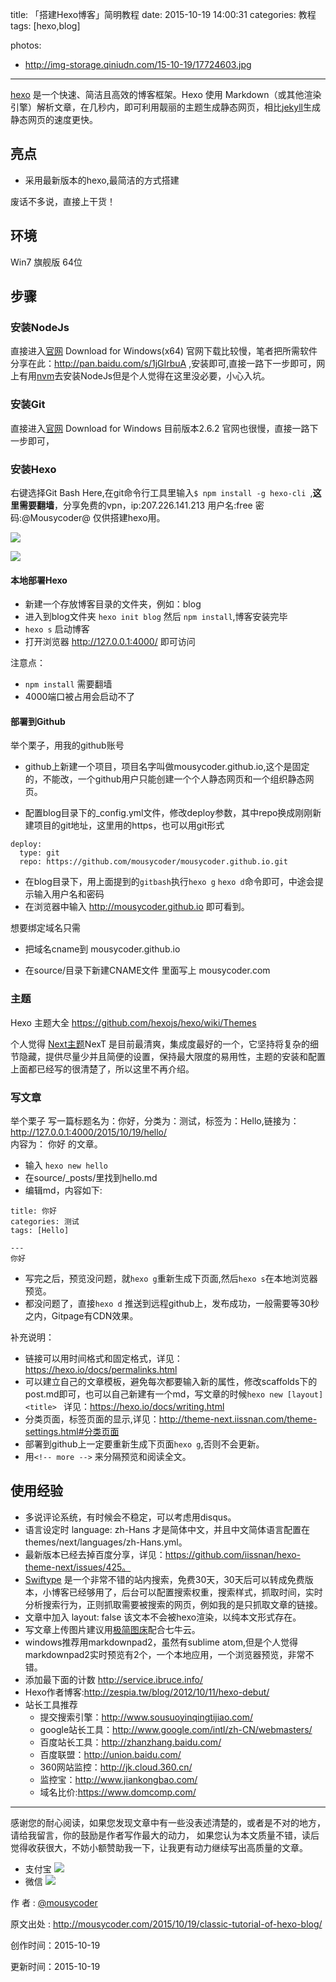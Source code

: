 title: 「搭建Hexo博客」简明教程
date: 2015-10-19 14:00:31
categories: 教程
tags: [hexo,blog]

photos:
- http://img-storage.qiniudn.com/15-10-19/17724603.jpg
---

[hexo](https://hexo.io/zh-cn/) 是一个快速、简洁且高效的博客框架。Hexo 使用 Markdown（或其他渲染引擎）解析文章，在几秒内，即可利用靓丽的主题生成静态网页，相比[jekyll](http://jekyll.bootcss.com/)生成静态网页的速度更快。


<!-- more -->

## 亮点

- 采用最新版本的hexo,最简洁的方式搭建


废话不多说，直接上干货！


## 环境
Win7 旗舰版 64位


## 步骤




### 安装NodeJs


直接进入[官网](https://nodejs.org/en/) Download for Windows(x64) 官网下载比较慢，笔者把所需软件分享在此：http://pan.baidu.com/s/1jGIrbuA   ,安装即可,直接一路下一步即可，网上有用[nvm](https://github.com/creationix/nvm)去安装NodeJs但是个人觉得在这里没必要，小心入坑。


### 安装Git

直接进入[官网](http://git-scm.com/) Download for Windows 目前版本2.6.2 官网也很慢，直接一路下一步即可，


### 安装Hexo


右键选择Git Bash Here,在git命令行工具里输入`$ npm install -g hexo-cli
`,**这里需要翻墙**，分享免费的vpn，ip:207.226.141.213 用户名:free 密码:@Mousycoder@  仅供搭建hexo用。


![](http://img-storage.qiniudn.com/15-10-19/74960459.jpg)

![](http://img-storage.qiniudn.com/15-10-19/91913666.jpg)


#### 本地部署Hexo


- 新建一个存放博客目录的文件夹，例如：blog
- 进入到blog文件夹 `hexo init blog` 然后 `npm install`,博客安装完毕
- `hexo s` 启动博客
- 打开浏览器 http://127.0.0.1:4000/ 即可访问


注意点：

- `npm install` 需要翻墙
- 4000端口被占用会启动不了


#### 部署到Github

举个栗子，用我的github账号

- github上新建一个项目，项目名字叫做mousycoder.github.io,这个是固定的，不能改，一个github用户只能创建一个个人静态网页和一个组织静态网页。


- 配置blog目录下的_config.yml文件，修改deploy参数，其中repo换成刚刚新建项目的git地址，这里用的https，也可以用git形式

```
deploy:
  type: git
  repo: https://github.com/mousycoder/mousycoder.github.io.git 
```

- 在blog目录下，用上面提到的`gitbash`执行`hexo g` `hexo d`命令即可，中途会提示输入用户名和密码
- 在浏览器中输入 http://mousycoder.github.io 即可看到。

想要绑定域名只需

- 把域名cname到 mousycoder.github.io 

- 在source/目录下新建CNAME文件 里面写上 mousycoder.com



### 主题

Hexo 主题大全 https://github.com/hexojs/hexo/wiki/Themes 

个人觉得 [Next主题](https://github.com/iissnan/hexo-theme-next)NexT 是目前最清爽，集成度最好的一个，它坚持将复杂的细节隐藏，提供尽量少并且简便的设置，保持最大限度的易用性，主题的安装和配置上面都已经写的很清楚了，所以这里不再介绍。


### 写文章

举个栗子 写一篇标题名为：你好，分类为：测试，标签为：Hello,链接为：http://127.0.0.1:4000/2015/10/19/hello/  
内容为： 你好  的文章。

- 输入 `hexo new hello`
- 在source/_posts/里找到hello.md 
- 编辑md，内容如下:

```
title: 你好  
categories: 测试  
tags: [Hello]

---
你好

```

- 写完之后，预览没问题，就`hexo g`重新生成下页面,然后`hexo s`在本地浏览器预览。
- 都没问题了，直接`hexo d` 推送到远程github上，发布成功，一般需要等30秒之内，Gitpage有CDN效果。


补充说明：

- 链接可以用时间格式和固定格式，详见：https://hexo.io/docs/permalinks.html
- 可以建立自己的文章模板，避免每次都要输入新的属性，修改scaffolds下的post.md即可，也可以自己新建有一个md，写文章的时候`hexo new [layout] <title>
` 详见：https://hexo.io/docs/writing.html
- 分类页面，标签页面的显示,详见：http://theme-next.iissnan.com/theme-settings.html#分类页面
- 部署到github上一定要重新生成下页面`hexo g`,否则不会更新。
- 用`<!-- more -->` 来分隔预览和阅读全文。




## 使用经验

- 多说评论系统，有时候会不稳定，可以考虑用disqus。
- 语言设定时 language: zh-Hans 才是简体中文，并且中文简体语言配置在 themes/next/languages/zh-Hans.yml。
- 最新版本已经去掉百度分享，详见：https://github.com/iissnan/hexo-theme-next/issues/425。
- [Swiftype](https://swiftype.com/) 是一个非常不错的站内搜索，免费30天，30天后可以转成免费版本，小博客已经够用了，后台可以配置搜索权重，搜索样式，抓取时间，实时分析搜索行为，正则抓取需要被搜索的网页，例如我的是只抓取文章的链接。
- 文章中加入 layout: false 该文本不会被hexo渲染，以纯本文形式存在。
- 写文章上传图片建议用[极简图床](http://yotuku.cn/#!/)配合七牛云。
- windows推荐用markdownpad2，虽然有sublime atom,但是个人觉得markdownpad2实时预览有2个，一个本地应用，一个浏览器预览，非常不错。
- 添加最下面的计数 http://service.ibruce.info/
- Hexo作者博客:http://zespia.tw/blog/2012/10/11/hexo-debut/
- 站长工具推荐
	- 提交搜索引擎：http://www.sousuoyinqingtijiao.com/
	- google站长工具：http://www.google.com/intl/zh-CN/webmasters/
	- 百度站长工具：http://zhanzhang.baidu.com/
	- 百度联盟：http://union.baidu.com/
	- 360网站监控：http://jk.cloud.360.cn/
	- 监控宝：http://www.jiankongbao.com/
	- 域名比价:https://www.domcomp.com/



---

感谢您的耐心阅读，如果您发现文章中有一些没表述清楚的，或者是不对的地方，请给我留言，你的鼓励是作者写作最大的动力，
如果您认为本文质量不错，读后觉得收获很大，不妨小额赞助我一下，让我更有动力继续写出高质量的文章。

- 支付宝 
![](http://7xjl4u.com1.z0.glb.clouddn.com/15-10-14/18963137.jpg)
- 微信 
![](http://7xjl4u.com1.z0.glb.clouddn.com/15-10-14/34122370.jpg)
   
作 者 : [@mousycoder](http://weibo.com/mousycoder)

原文出处 : http://mousycoder.com/2015/10/19/classic-tutorial-of-hexo-blog/

创作时间：2015-10-19

更新时间：2015-10-19













